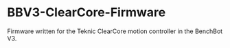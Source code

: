 # BBV3-ClearCore-Firmware
Firmware written for the Teknic ClearCore motion controller in the BenchBot V3.
